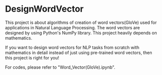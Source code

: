 # DesignWordVector
This project is about algorithms of creation of word vectors(GloVe) used for applications in Natural Language Processing. The word vectors are designed by using Python's NumPy library. This project heavily depends on mathematics.

If you want to design word vectors for NLP tasks from scratch with mathematics in detail instead of just using pre-trained word vectors, then this project is right for you!

For codes, please refer to "Word_Vector(GloVe).ipynb".

